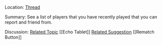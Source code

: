 Location: [Thread](https://discord.com/channels/1092928496474521700/1127392037189197834)

Summary:
See a list of players that you have recently played that you can report and friend from.

Discussion:
[Related Topic](https://discord.com/channels/1092928496474521700/1127392037189197834/1127603999873450014) [[Echo Tablet]]
[Related Suggestion](https://discord.com/channels/1092928496474521700/1127392037189197834/1127694207511965809) [[Rematch Button]]
